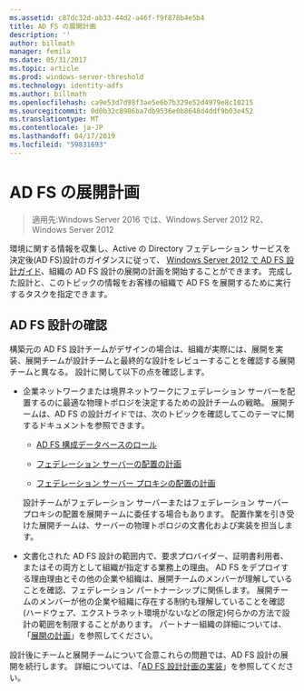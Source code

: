 ```yaml
---
ms.assetid: c87dc32d-ab33-44d2-a46f-f9f878b4e5b4
title: AD FS の展開計画
description: ''
author: billmath
manager: femila
ms.date: 05/31/2017
ms.topic: article
ms.prod: windows-server-threshold
ms.technology: identity-adfs
ms.author: billmath
ms.openlocfilehash: ca9e53d7d98f3ae5e6b7b329e52d4979e8c10215
ms.sourcegitcommit: 0d0b32c8986ba7db9536e0b8648d4ddf9b03e452
ms.translationtype: MT
ms.contentlocale: ja-JP
ms.lasthandoff: 04/17/2019
ms.locfileid: "59831693"
---
```

# <a name="planning-to-deploy-ad-fs"></a>AD FS の展開計画

>適用先:Windows Server 2016 では、Windows Server 2012 R2、Windows Server 2012


環境に関する情報を収集し、Active の Directory フェデレーション サービスを決定後\(AD FS\)設計のガイダンスに従って、 [Windows Server 2012 で AD FS 設計ガイド](https://technet.microsoft.com/library/dd807036.aspx)、組織の AD FS 設計の展開の計画を開始することができます。 完成した設計と、このトピックの情報をお客様の組織で AD FS を展開するために実行するタスクを指定できます。  
  
## <a name="reviewing-your-ad-fs-design"></a>AD FS 設計の確認  
構築元の AD FS 設計チームがデザインの場合は、組織が実際には、展開を実装、展開チームが設計チームと最終的な設計をレビューすることを確認する展開チームと異なる。 設計に関して以下の点を確認します。  
  
-   企業ネットワークまたは境界ネットワークにフェデレーション サーバーを配置するのに最適な物理トポロジを決定するための設計チームの戦略。 展開チームは、AD FS の設計ガイドでは、次のトピックを確認してこのテーマに関するドキュメントを参照できます。  
  
    -   [AD FS 構成データベースのロール](../../ad-fs/technical-reference/The-Role-of-the-AD-FS-Configuration-Database.md)  
  
    -   [フェデレーション サーバーの配置の計画](https://technet.microsoft.com/library/dd807069.aspx)  
  
    -   [フェデレーション サーバー プロキシの配置の計画](https://technet.microsoft.com/library/dd807130.aspx)  
  
    設計チームがフェデレーション サーバーまたはフェデレーション サーバー プロキシの配置を展開チームに委任する場合もあります。 配置作業を引き受けた展開チームは、サーバーの物理トポロジの文書化および実装を担当します。  
  
-   文書化された AD FS 設計の範囲内で、要求プロバイダー、証明書利用者、またはその両方として組織が指定する業務上の理由。 AD FS をデプロイする理由理由とその他の企業や組織は、展開チームのメンバーが理解していることを確認、フェデレーション パートナーシップに関係します。 展開チームのメンバーが他の企業や組織に存在する制約も理解していることを確認\(ハードウェア、エクストラネット環境がないなどの限定\)何らかの方法で設計の範囲を制限することがあります。 パートナー組織の詳細については、「[展開の計画](https://technet.microsoft.com/library/dd807083.aspx)」を参照してください。  
  
設計後にチームと展開チームについて合意これらの問題では、AD FS 設計の展開を続行します。 詳細については、「[AD FS 設計計画の実装](Implementing-Your-AD-FS-Design-Plan.md)」を参照してください。  
